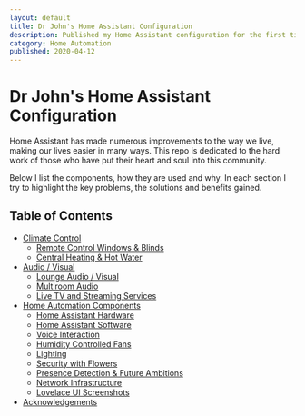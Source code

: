 ```yaml
---
layout: default
title: Dr John's Home Assistant Configuration
description: Published my Home Assistant configuration for the first time
category: Home Automation
published: 2020-04-12
---
```

# Dr John's Home Assistant Configuration

Home Assistant has made numerous improvements to the way we live, making our lives easier in many ways.  This repo is dedicated to the hard work of those who have put their heart and soul into this community.

Below I list the components, how they are used and why.  In each section I try to highlight the key problems, the solutions and benefits gained.

## Table of Contents
* [Climate Control](https://github.com/DrJohnT/HomeAssistantPublicConfig#climate-control)
    * [Remote Control Windows & Blinds](https://github.com/DrJohnT/HomeAssistantPublicConfig#remote-control-windows--blinds)
    * [Central Heating & Hot Water](https://github.com/DrJohnT/HomeAssistantPublicConfig#central-heating--hot-water)
* [Audio / Visual](https://github.com/DrJohnT/HomeAssistantPublicConfig#audio--visual)
    * [Lounge Audio / Visual](https://github.com/DrJohnT/HomeAssistantPublicConfig#lounge-audio--visual)
    * [Multiroom Audio](https://github.com/DrJohnT/HomeAssistantPublicConfig#multiroom-audio)
    * [Live TV and Streaming Services](https://github.com/DrJohnT/HomeAssistantPublicConfig#live-tv-and-streaming-services)
* [Home Automation Components](https://github.com/DrJohnT/HomeAssistantPublicConfig#Home-Automation-Components)
    * [Home Assistant Hardware](https://github.com/DrJohnT/HomeAssistantPublicConfig#Home-Assistant-Hardware)
    * [Home Assistant Software](https://github.com/DrJohnT/HomeAssistantPublicConfig#Home-Assistant-software)
    * [Voice Interaction](https://github.com/DrJohnT/HomeAssistantPublicConfig#Voice-Interaction)
    * [Humidity Controlled Fans](https://github.com/DrJohnT/HomeAssistantPublicConfig#Humidity-Controlled-Fans)
    * [Lighting](https://github.com/DrJohnT/HomeAssistantPublicConfig#Lighting)
    * [Security with Flowers](https://github.com/DrJohnT/HomeAssistantPublicConfig#Security-with-Flowers)
    * [Presence Detection & Future Ambitions](https://github.com/DrJohnT/HomeAssistantPublicConfig#presence-detection--future-ambitions)
    * [Network Infrastructure](https://github.com/DrJohnT/HomeAssistantPublicConfig#Network-Infrastructure)
    * [Lovelace UI Screenshots](./LovelaceUI.md)
* [Acknowledgements](https://github.com/DrJohnT/HomeAssistantPublicConfig#Acknowledgements)

